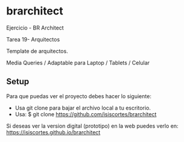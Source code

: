 # brarchitect
Ejercicio - BR Architect

Tarea 19- Arquitectos


Template de arquitectos. 

Media Queries / Adaptable para Laptop / Tablets / Celular


## Setup
Para que puedas ver el proyecto debes hacer lo siguiente:

* Usa git clone para bajar el archivo local a tu escritorio.
* Usa: $ git clone https://github.com/isiscortes/brarchitect

Si deseas ver la version digital (prototipo) en la web puedes verlo en:
https://isiscortes.github.io/brarchitect


